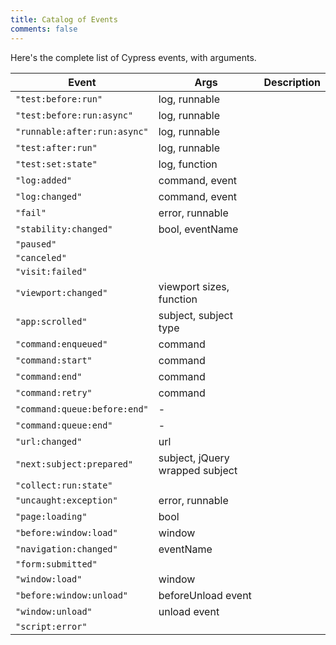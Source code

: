 ```yaml
---
title: Catalog of Events
comments: false
---
```


Here's the complete list of Cypress events, with arguments.

Event | Args | Description
----- | ---- | ----------
`"test:before:run"` | log, runnable |
`"test:before:run:async"` | log, runnable |
`"runnable:after:run:async"` | log, runnable |
`"test:after:run"` | log, runnable |
`"test:set:state"` | log, function |
`"log:added"` | command, event |
`"log:changed"` | command, event |
`"fail"` | error, runnable |
`"stability:changed"` | bool, eventName |
`"paused"` | |
`"canceled"` | |
`"visit:failed"` | |
`"viewport:changed"` | viewport sizes, function |
`"app:scrolled"` | subject, subject type|
`"command:enqueued"` | command |
`"command:start"` | command |
`"command:end"` | command |
`"command:retry"` | command |
`"command:queue:before:end"` | - |
`"command:queue:end"` | - |
`"url:changed"` | url |
`"next:subject:prepared"` | subject, jQuery wrapped subject |
`"collect:run:state"` | |
`"uncaught:exception"` | error, runnable |
`"page:loading"` | bool |
`"before:window:load"` | window |
`"navigation:changed"` | eventName |
`"form:submitted"` | |
`"window:load"` | window |
`"before:window:unload"` | beforeUnload event |
`"window:unload"` | unload event |
`"script:error"` | |
